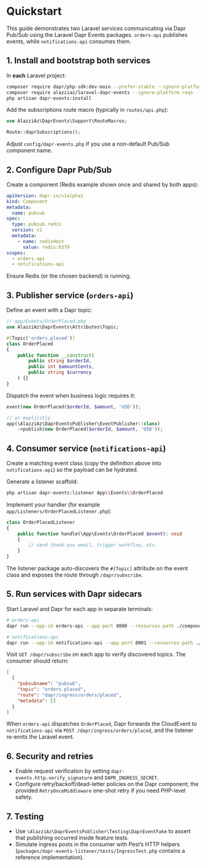 # Quickstart

This guide demonstrates two Laravel services communicating via Dapr Pub/Sub using the Laravel Dapr Events packages. `orders-api` publishes events, while `notifications-api` consumes them.

## 1. Install and bootstrap both services

In **each** Laravel project:

```bash
composer require dapr/php-sdk:dev-main --prefer-stable --ignore-platform-reqs
composer require alazziaz/laravel-dapr-events --ignore-platform-reqs 
php artisan dapr-events:install
```

Add the subscriptions route macro (typically in `routes/api.php`):

```php
use AlazziAz\DaprEvents\Support\RouteMacros;

Route::daprSubscriptions();
```

Adjust `config/dapr-events.php` if you use a non-default Pub/Sub component name.

## 2. Configure Dapr Pub/Sub

Create a component (Redis example shown once and shared by both apps):

```yaml
apiVersion: dapr.io/v1alpha1
kind: Component
metadata:
  name: pubsub
spec:
  type: pubsub.redis
  version: v1
  metadata:
    - name: redisHost
      value: redis:6379
scopes:
  - orders-api
  - notifications-api
```

Ensure Redis (or the chosen backend) is running.

## 3. Publisher service (`orders-api`)

Define an event with a Dapr topic:

```php
// app/Events/OrderPlaced.php
use AlazziAz\DaprEvents\Attributes\Topic;

#[Topic('orders.placed')]
class OrderPlaced
{
    public function __construct(
        public string $orderId,
        public int $amountCents,
        public string $currency
    ) {}
}
```

Dispatch the event when business logic requires it:

```php
event(new OrderPlaced($orderId, $amount, 'USD'));

// or explicitly
app(\AlazziAz\DaprEventsPublisher\EventPublisher::class)
    ->publish(new OrderPlaced($orderId, $amount, 'USD'));
```

## 4. Consumer service (`notifications-api`)

Create a matching event class (copy the definition above into `notifications-api`) so the payload can be hydrated.

Generate a listener scaffold:

```bash
php artisan dapr-events:listener App\\Events\\OrderPlaced
```

Implement your handler (for example `app/Listeners/OrderPlacedListener.php`):

```php
class OrderPlacedListener
{
    public function handle(\App\Events\OrderPlaced $event): void
    {
        // send thank-you email, trigger workflow, etc.
    }
}
```

The listener package auto-discovers the `#[Topic]` attribute on the event class and exposes the route through `/dapr/subscribe`.

## 5. Run services with Dapr sidecars

Start Laravel and Dapr for each app in separate terminals:

```bash
# orders-api
dapr run --app-id orders-api --app-port 8000 --resources-path ./components php artisan serve --host=0.0.0.0 --port=8000

# notifications-api
dapr run --app-id notifications-api --app-port 8001 --resources-path ./components php artisan serve --host=0.0.0.0 --port=8001
```

Visit `GET /dapr/subscribe` on each app to verify discovered topics. The consumer should return:

```json
[
  {
    "pubsubname": "pubsub",
    "topic": "orders.placed",
    "route": "dapr/ingress/orders/placed",
    "metadata": []
  }
]
```

When `orders-api` dispatches `OrderPlaced`, Dapr forwards the CloudEvent to `notifications-api` via `POST /dapr/ingress/orders/placed`, and the listener re-emits the Laravel event.

## 6. Security and retries

- Enable request verification by setting `dapr-events.http.verify_signature` and `DAPR_INGRESS_SECRET`.
- Configure retry/backoff/dead-letter policies on the Dapr component; the provided `RetryOnceMiddleware` one-shot retry if you need PHP-level safety.

## 7. Testing

- Use `\AlazziAz\DaprEventsPublisher\Testing\DaprEventFake` to assert that publishing occurred inside feature tests.
- Simulate ingress posts in the consumer with Pest’s HTTP helpers (`packages/dapr-events-listener/tests/IngressTest.php` contains a reference implementation).
